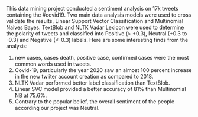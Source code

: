 This data mining project conducted a sentiment analysis on 17k tweets containing the #covid19. Two main data analysis models were used to cross validate the results, Linear Support Vector Classification and Multinomial Naives Bayes. TextBlob and NLTK Vadar Lexicon were used to determine the polarity of tweets and classified into Positive (> +0.3), Neutral (+0.3 to -0.3) and Negative (<-0.3) labels. 
Here are some interesting finds from the analysis: 
1. new cases, cases death, positive case, confirmed cases were the most common words used in tweets.
2. Covid-19, particularly the year 2020 saw an almost 100 percent increase  in the new twiiter account creation as compared to 2018.
3. NLTK Vadar performed better label classification than TextBlob.
4. Linear SVC model provided a better accuracy of 81% than Multinomial NB at 75.6%.
5. Contrary to the popular belief, the overall sentiment of the people according our project was Neutral. 
